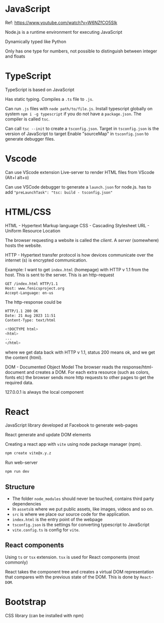 # JavaScript

Ref: https://www.youtube.com/watch?v=W6NZfCO5SIk

Node.js is a runtime environment for executing JavaScript

Dynamically typed like Python

Only has one type for numbers, not possible to distinguish between integer and floats

# TypeScript

TypeScript is based on JavaScript

Has static typing.
Compiles a `.ts` file to `.js`.

Can run `.js` files with `node path/to/file.js`.
Install typescript globally on system `npm i -g typescript` if you do not have a `package.json`.
The compiler is called `tsc`.

Can call `tsc --init` to create a `tsconfig.json`.
Target in `tsconfig.json` is the version of JavaScript to target
Enable "sourceMap" in `tsconfig.json` to generate debugger files.

# Vscode

Can use VScode extension Live-server to render HTML files from VScode (Alt+l alt+o)

Can use VSCode debugger to generate a `launch.json` for node.js.
has to add `"preLaunchTask": "tsc: build - tsconfig.json"`

# HTML/CSS

HTML - Hypertext Markup language
CSS - Cascading Stylesheet
URL - Uniform Resource Location

The browser requesting a website is called the _client_.
A _server_ (somewhere) hosts the website.

HTTP - Hypertext transfer protocol is how devices communicate over the internet (s) is encrypted communication.

Example:
I want to get `index.html` (homepage) with HTTP v 1.1 from the host. This is sent to the server.
This is an http-request

```bash
GET /index.html HTTP/1.1
Host: www.fenicsproject.org
Accept-Language: en-us
```

The http-response could be

```bash
HTTP/1.1 200 OK
Date: 21 Aug 2023 11:51
Content-Type: text/html

<!DOCTYPE html>
<html>
...
</html>
```

where we get data back with HTTP v 1.1, status 200 means ok, and we get the content (html).

DOM - Documented Object Model
The browser reads the response/html-document and creates a DOM.
For each extra resource (such as colors, fonts etc) the browser sends more http requests to other pages to get the required data.

127.0.0.1 is always the local component

# React

JavaScript library developed at Facebook to generate web-pages

React generate and update DOM elements

Creating a react app with `vite` using node package manager (npm).

```bash
npm create vite@x.y.z
```

Run web-server

```bash
npm run dev
```

## Structure

- The folder `node_modules` should never be touched, contains third party dependencies
- In `assets`is where we put public assets, like images, videos and so on.
- `src` is where we place our source code for the application.
- `index.html` is the entry point of the webpage
- `tsconfig.json` is the settings for converting typescript to JavaScript
- `vite.config.ts` is config for `vite`.

## React components

Using `ts` or `tsx` extension. `tsx` is used for React components (most commonly)

React takes the component tree and creates a virtual DOM representation that compares with the
previous state of the DOM. This is done by `React-DOM`.

# Bootstrap

CSS library (can be installed with npm)
